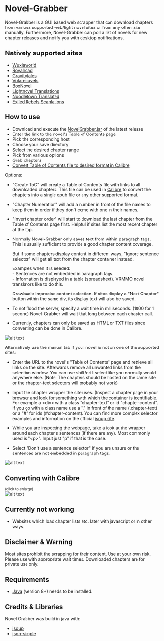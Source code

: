 # Novel-Grabber
Novel-Grabber is a GUI based web scrapper that can download chapters from various supported web/light novel sites or from any other site manually. Furthermore,  Novel-Grabber can poll a list of novels for new chapter releases and notify you with desktop notifications.

## Natively supported sites
* [Wuxiaworld](https://wuxiaworld.com/)
* [Royalroad](https://royalroad.com/)
* [Gravitytales](https://gravitytales.com/)
* [Volarenovels](https://volarenovels.com/)
* [BoxNovel](https://boxnovel.com/)
* [Lightnovel Translations](https://lightnovelstranslations.com/)
* [Noodletown Translated](https://noodletowntranslated.com/)
* [Exiled Rebels Scanlations](https://exiledrebelsscanlations.com/) 

## How to use
* Download and execute the [NovelGrabber.jar](https://github.com/Flameish/Novel-Grabber/releases/latest) of the latest release
* Enter the link to the novel's Table of Contents page
* Pick the corresponding host
* Choose your save directory
* Select the desired chapter range 
* Pick from various options
* Grab chapters
* <a href="#converting">Convert Table of Contents file to desired format in Calibre</a>

Options:
* "Create ToC" will create a Table of Contents file with links to all downloaded chapters. This file can be used in [Calibre](https://calibre-ebook.com/) to convert the chapters into a single epub file or any other supported format.
* "Chapter Numeration" will add a number in front of the file names to keep them in order if they don't come with one in their names.
* "Invert chapter order" will start to download the last chapter from the Table of Contents page first. Helpful if sites list the most recent chapter at the top.
* Normally Novel-Grabber only saves text from within paragraph tags. This is usually sufficient to provide a good chapter content coverage.
  
  But if some chapters display content in different ways, "Ignore sentence selector" will get all text from the chapter container instead.
  <p>Examples when it is needed: <br> 
   - Sentences are not embedded in paragraph tags. <br>
   - Information is displayed in a table (spreadsheet). VRMMO novel translators like to do this.</p>
   Drawback: Imprecise content selection. If sites display a "Next Chapter" button within the same div, its display text will also be saved.
   
* To not flood the server, specify a wait time in milliseconds. (1000 for 1 second) Novel-Grabber will wait that long between each chapter call.
* Currently, chapters can only be saved as HTML or TXT files since converting can be done in Calibre.

![alt text](https://i.imgur.com/OOzg8aR.png) <br>

Alternatively use the manual tab if your novel is not on one of the supported sites:
* Enter the URL to the novel's "Table of Contents" page and retrieve all links on the site. Afterwards remove all unwanted links from the selection window. You can use shift/crtl-select like you normally would anywhere else. (Note: The chapters should be hosted on the same site or the chapter-text selectors will probably not work)

* Input the chapter wrapper the site uses. (Inspect a chapter page in your browser and look for something with which the container is identifiable. For example a \<div\> with a class "chapter-text" or id "chapter-content". If you go with a class name use a "." in front of the name (.chapter-text) or a "#" for ids (#chapter-content). You can find more complex selector examples and information on the official [jsoup site](https://jsoup.org/cookbook/extracting-data/selector-syntax).
* While you are inspecting the webpage, take a look at the wrapper around each chapter's sentences (if there are any). Most commonly used is "\<p\>". Input just "p" if that is the case.
* Select "Don't use a sentence selector" if you are unsure or the sentences are not embedded in paragraph tags.

![alt text](https://i.imgur.com/bLSiaJ6.gif)<br>

## <span id="converting">Converting with Calibre</span>
<small>(click to enlarge)</small><br>
![alt text](https://i.imgur.com/DBtrXPh.gif)<br>

## Currently not working
* Websites which load chapter lists etc. later with javascript or in other ways.

## Disclaimer & Warning
Most sites prohibit the scrapping for their content. Use at your own risk. 
Please use with appropriate wait times. Downloaded chapters are for private use only.

## Requirements
* [Java](https://www.java.com/en/) (version 8+) needs to be installed.

## Credits & Libraries 
Novel Grabber was build in java with: <br>
 * [jsoup](https://www.jsoup.org/)
* [json-simple](https://code.google.com/archive/p/json-simple/)
